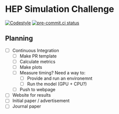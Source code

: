 # HEP Simulation Challenge

[![Codestyle](https://img.shields.io/badge/code%20style-black-000000.svg)](https://github.com/psf/black)
[![pre-commit.ci status](https://results.pre-commit.ci/badge/github/jet-net/simulation-challenge/main.svg)](https://results.pre-commit.ci/latest/github/jet-net/simulation-challenge/main)

## Planning

 - [ ] Continuous Integration
   - [ ] Make PR template
   - [ ] Calculate metrics
   - [ ] Make plots
   - [ ] Measure timing? Need a way to:
     - [ ] Provide and run an environemnt
     - [ ] Run the model (GPU + CPU?)
   - [ ] Push to webpage
 - [ ] Website for results
 - [ ] Initial paper / advertisement
 - [ ] Journal paper
